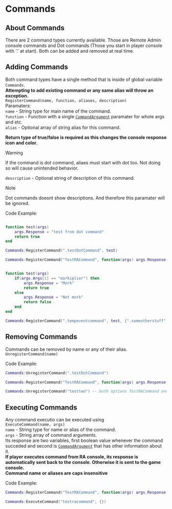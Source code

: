 # Commands

## About Commands
There are 2 command types currently available. Those are Remote Admin console commands and Dot commands (Those you start in player console with '.' at start). Both can be added and removed at real time.

## Adding Commands
Both command types have a single method that is inside of global variable `Commands`.<br> 
**Attempting to add existing command or any same alias will throw an exception.**<br>
`RegisterCommand(name, function, aliases, description)`<br>
Paramaters:<br>
`name` - String type for main name of the command.<br>
`function` - Function with a single [`CommandArgument`](https://github.com/davidsebesta1/LuaLabPlugin/blob/master/Docs/Objects/Commands/CommandArguments.md) paramater for whole args and etc.<br>
`alias` - Optional array of string alias for this command.<br>

**Return type of true/false is required as this changes the console response icon and color.**<br>

> [!WARNING]
> If the command is dot command, aliaes must start with dot too. Not doing so will cause unintended behavior.

`description` - Optional string of description of this command.<br>

> [!NOTE]
> Dot commands doesnt show descriptions. And therefore this paramater will be ignored.

Code Example:

```lua

function test(args)
    args.Response = "test from dot command"
    return true
end

Commands:RegisterCommand(".testDotCommand", test)
```

```lua
Commands:RegisterCommand("TestRACommand", function(args) args.Response = "remote admin" return false end, {"testtwo"}, "This is a test lua command description")
```

```lua

function test(args)
    if(args.Args[1] == "markiplier") then
        args.Response = "Mork"
        return true
    else 
        args.Response = "Not mork"
        return false
    end
end

Commands:RegisterCommand(".tempeventcommand", test, {".someotherstuff", ".andanother"})
```

## Removing Commands
Commands can be removed by name or any of their alias.<br>
`UnregisterCommand(name)`<br>

Code Example:

```lua
Commands:UnregisterCommand(".testDotCommand")
```

```lua
Commands:RegisterCommand("TestRACommand", function(args) args.Response = "remote admin" return false end, {"testtwo"}, "This is a test lua command description")

Commands:UnregisterCommand("testtwo") -- both options TestRACommand and testtwo are unregistered
```

## Executing Commands
Any command executio can be executed using<br>
`ExecuteCommand(name, args)`<br>
`name` - String type for name or alias of the command.<br>
`args` - String array of command arguments.<br>
Its response are two variables, first boolean value whenever the command succeded and second is [`CommandArgument`](https://github.com/davidsebesta1/LuaLabPlugin/blob/master/Docs/Objects/Commands/CommandArguments.md) that has other information about it.<br>
**If player executes command from RA console, its response is automatically sent back to the console. Otherwise it is sent to the game console.**<br>
**Command name or aliases are caps insensitive**<br>

Code Example:

```lua
Commands:RegisterCommand("TestRACommand", function(args) args.Response = "remote admin" return false end, {"testtwo"}, "This is a test lua command description")

Commands:ExecuteCommand("testracommand", {})
```
